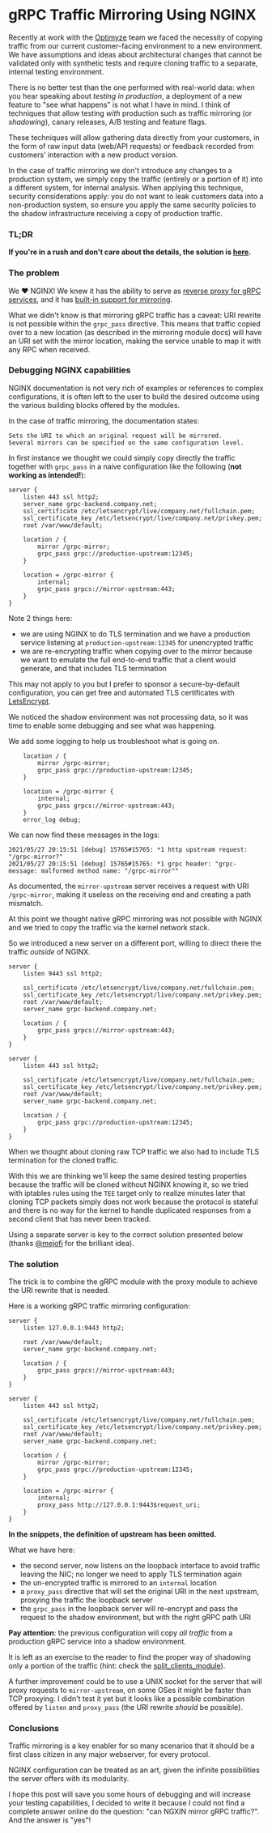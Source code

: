 # gRPC Traffic Mirroring Using NGINX


Recently at work with the [Optimyze](https://optimyze.cloud) team we faced the necessity of copying traffic from our current customer-facing environment to a new environment.
We have assumptions and ideas about architectural changes that cannot be validated only with synthetic tests and require cloning traffic to a separate, internal testing environment.

There is no better test than the one performed with real-world data: when you hear speaking about _testing in production_, a deployment of a new feature to "see what happens" is not what I have in mind.
I think of techniques that allow testing _with_ production such as traffic mirroring (or _shadowing_), canary releases, A/B testing and feature flags.

These techniques will allow gathering data directly from your customers, in the form of raw input data (web/API requests) or feedback recorded from customers' interaction with a new product version.

In the case of traffic mirroring we don't introduce any changes to a production system, we simply copy the traffic (entirely or a portion of it) into a different system, for internal analysis.
When applying this technique, security considerations apply: you do not want to leak customers data into a non-production system,
so ensure you apply the same security policies to the shadow infrastructure receiving a copy of production traffic.

### TL;DR

**If you're in a rush and don't care about the details, the solution is [here](#the-solution).**

### The problem

We ♥ NGINX!
We knew it has the ability to serve as [reverse proxy for gRPC services](https://www.nginx.com/blog/nginx-1-13-10-grpc/),
and it has [built-in support for mirroring](https://nginx.org/en/docs/http/ngx_http_mirror_module.html).

What we didn't know is that mirroring gRPC traffic has a caveat: URI rewrite is not possible within the `grpc_pass` directive.
This means that traffic copied over to a new location (as described in the mirroring module docs) will have an URI set with the mirror location, making the service unable to map it with any RPC when received. 

### Debugging NGINX capabilities  

NGINX documentation is not very rich of examples or references to complex configurations, it is often left to the user 
to build the desired outcome using the various building blocks offered by the modules.

In the case of traffic mirroring, the documentation states:

```
Sets the URI to which an original request will be mirrored. 
Several mirrors can be specified on the same configuration level.
```

In first instance we thought we could simply copy directly the traffic together with `grpc_pass` in a naive configuration like the following (**not working as intended!**):

```nginx configuration
server {
	listen 443 ssl http2;
	server_name grpc-backend.company.net;
    ssl_certificate /etc/letsencrypt/live/company.net/fullchain.pem;
	ssl_certificate_key /etc/letsencrypt/live/company.net/privkey.pem;
	root /var/www/default;
	
	location / {
        mirror /grpc-mirror;
        grpc_pass grpc://production-upstream:12345;
	}

    location = /grpc-mirror {
        internal;
        grpc_pass grpcs://mirror-upstream:443;
	}
}
```

Note 2 things here:

* we are using NGINX to do TLS termination and we have a production service listening at `production-upstream:12345` for unencrypted traffic
* we are re-encrypting traffic when copying over to the mirror because we want to emulate the full end-to-end traffic that a client would generate, and that includes TLS termination

This may not apply to you but I prefer to sponsor a secure-by-default configuration, you can get free and automated TLS certificates with [LetsEncrypt](https://letsencrypt.org/).

We noticed the shadow environment was not processing data, so it was time to enable some debugging and see what was happening.

We add some logging to help us troubleshoot what is going on.

```nginx configuration
	location / {
        mirror /grpc-mirror;
        grpc_pass grpc://production-upstream:12345;
	}

    location = /grpc-mirror {
        internal;
        grpc_pass grpcs://mirror-upstream:443;
	}
	error_log debug;
```

We can now find these messages in the logs:

```
2021/05/27 20:15:51 [debug] 15765#15765: *1 http upstream request: "/grpc-mirror?"
2021/05/27 20:15:51 [debug] 15765#15765: *1 grpc header: "grpc-message: malformed method name: "/grpc-mirror""
```

As documented, the `mirror-upstream` server receives a request with URI `/grpc-mirror`, making it useless on the receiving end and creating a path mismatch.

At this point we thought native gRPC mirroring was not possible with NGINX and we tried to copy the traffic via the kernel network stack.

So we introduced a new server on a different port, willing to direct there the traffic _outside_ of NGINX.

```nginx configuration
server {
	listen 9443 ssl http2;

	ssl_certificate /etc/letsencrypt/live/company.net/fullchain.pem;
	ssl_certificate_key /etc/letsencrypt/live/company.net/privkey.pem;
	root /var/www/default;
	server_name grpc-backend.company.net;

	location / {
		grpc_pass grpcs://mirror-upstream:443;
	}
}

server {
	listen 443 ssl http2;

	ssl_certificate /etc/letsencrypt/live/company.net/fullchain.pem;
	ssl_certificate_key /etc/letsencrypt/live/company.net/privkey.pem;
	root /var/www/default;
    server_name grpc-backend.company.net;

	location / {
        grpc_pass grpc://production-upstream:12345;
	}
}
```

When we thought about cloning raw TCP traffic we also had to include TLS termination for the cloned traffic.

With this we are thinking we'll keep the same desired testing properties because the traffic will be cloned without NGINX knowing it,
so we tried with iptables rules using the `TEE` target only to realize minutes later that cloning TCP packets simply does not work because the protocol
is stateful and there is no way for the kernel to handle duplicated responses from a second client that has never been tracked.

Using a separate server is key to the correct solution presented below (thanks [@mejofi](https://twitter.com/mejofi) for the brilliant idea).

### The solution

The trick is to combine the gRPC module with the proxy module to achieve the URI rewrite that is needed.

Here is a working gRPC traffic mirroring configuration:

```nginx configuration
server {
	listen 127.0.0.1:9443 http2;

	root /var/www/default;
	server_name grpc-backend.company.net;

	location / {
		grpc_pass grpcs://mirror-upstream:443;
	}
}

server {
	listen 443 ssl http2;

	ssl_certificate /etc/letsencrypt/live/company.net/fullchain.pem;
	ssl_certificate_key /etc/letsencrypt/live/company.net/privkey.pem;
	root /var/www/default;
    server_name grpc-backend.company.net;

	location / {
        mirror /grpc-mirror;
        grpc_pass grpc://production-upstream:12345;
	}
	
    location = /grpc-mirror {
        internal;
        proxy_pass http://127.0.0.1:9443$request_uri;
	}
}
```

**In the snippets, the definition of upstream has been omitted.**

What we have here:

* the second server, now listens on the loopback interface to avoid traffic leaving the NIC; no longer we need to apply TLS termination again
* the un-encrypted traffic is mirrored to an `internal` location
* a `proxy_pass` directive that will set the original URI in the next upstream, proxying the traffic the loopback server
* the `grpc_pass` in the loopback server will re-encrypt and pass the request to the shadow environment, but with the right gRPC path URI

**Pay attention**: the previous configuration will copy _all traffic_ from a production gRPC service into a shadow environment.

It is left as an exercise to the reader to find the proper way of shadowing only a portion of the traffic (hint: check the 
[split_clients_module](https://nginx.org/en/docs/http/ngx_http_split_clients_module.html)).

A further improvement could be to use a UNIX socket for the server that will proxy requests to `mirror-upstream`,
on some OSes it might be faster than TCP proxying. I didn't test it yet but it looks like a possible combination offered
by `listen` and `proxy_pass` (the URI rewrite _should_ be possible).

### Conclusions

Traffic mirroring is a key enabler for so many scenarios that it should be a first class citizen in any major webserver, for every protocol.

NGINX configuration can be treated as an art, given the infinite possibilities the server offers with its modularity.

I hope this post will save you some hours of debugging and will increase your testing capabilities,
I decided to write it because I could not find a complete answer online do the question: "can NGXIN mirror gRPC traffic?".
And the answer is "yes"!

